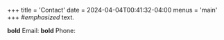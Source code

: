 +++
title = 'Contact'
date = 2024-04-04T00:41:32-04:00
menus = 'main'
+++
#*emphasized* text.

**bold** Email: 
**bold** Phone:
